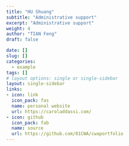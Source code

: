 ```yaml
---
title: "HU Shuang"
subtitle: "Administrative support"
excerpt: "Administrative support"
weight: 4
author: "TIAN Feng"
draft: false

date: []
slug: []
categories:
  - example
tags: []
# layout options: single or single-sidebar
layout: single-sidebar
links:
- icon: link
  icon_pack: fas
  name: personal website
  url: https://caroladdassi.com/
- icon: github
  icon_pack: fab
  name: source
  url: https://github.com/01CWA/cwaportfolio
---
```


